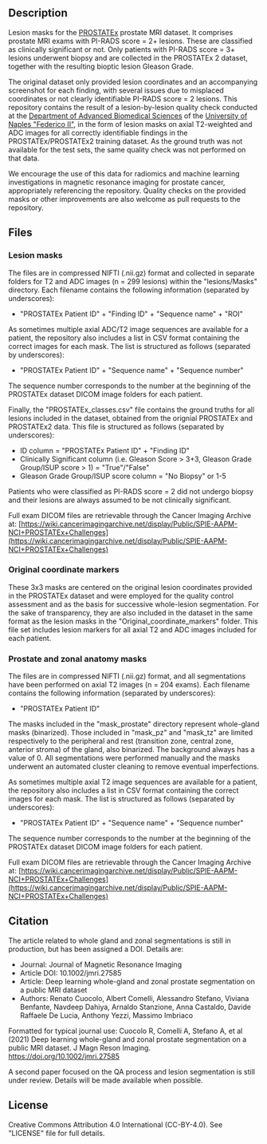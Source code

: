 ## Description

Lesion masks for the [PROSTATEx](https://wiki.cancerimagingarchive.net/display/Public/SPIE-AAPM-NCI+PROSTATEx+Challenges) prostate MRI dataset.
It comprises prostate MRI exams with PI-RADS score = 2+ lesions. These are classified as clinically significant or not. Only patients with PI-RADS score = 3+ lesions underwent biopsy and are collected in the PROSTATEx 2 dataset, together with the resulting bioptic lesion Gleason Grade.

The original dataset only provided lesion coordinates and an accompanying screenshot for each finding, with several issues due to misplaced coordinates or not clearly identifiable PI-RADS score = 2 lesions. This repository contains the result of a lesion-by-lesion quality check conducted at the [Department of Advanced Biomedical Sciences](http://www.dises.unina.it/en_GB/web/guest/-/768572-dipartimento-di-scienze-biomediche-avanzate) of the [University of Naples "Federico II"](http://www.unina.it/), in the form of lesion masks on axial T2-weighted and ADC images for all correctly identifiable findings in the PROSTATEx/PROSTATEx2 training dataset. As the ground truth was not available for the test sets, the same quality check was not performed on that data.

We encourage the use of this data for radiomics and machine learning investigations in magnetic resonance imaging for prostate cancer, appropriately referencing the repository. Quality checks on the provided masks or other improvements are also welcome as pull requests to the repository.

## Files

### Lesion masks

The files are in compressed NIFTI (.nii.gz) format and collected in separate folders for T2 and ADC images (n = 299 lesions) within the "lesions/Masks" directory. Each filename contains the following information (separated by underscores):

- "PROSTATEx Patient ID" + "Finding ID" + "Sequence name" + "ROI"

As sometimes multiple axial ADC/T2 image sequences are available for a patient, the repository also includes a list in CSV format containing the correct images for each mask. The list is structured as follows (separated by underscores):

- "PROSTATEx Patient ID" + "Sequence name" + "Sequence number"

The sequence number corresponds to the number at the beginning of the PROSTATEx dataset DICOM image folders for each patient.

Finally, the "PROSTATEx_classes.csv" file contains the ground truths for all lesions included in the dataset, obtained from the orignial PROSTATEx and PROSTATEx2 data. This file is structured as follows (separated by underscores):
- ID column = "PROSTATEx Patient ID" + "Finding ID"
- Clinically Significant column (i.e. Gleason Score > 3+3, Gleason Grade Group/ISUP score > 1) = "True"/"False"
- Gleason Grade Group/ISUP score column = "No Biopsy" or 1-5

Patients who were classified as PI-RADS score = 2 did not undergo biopsy and their lesions are always assumed to be not clinically significant.

Full exam DICOM files are retrievable through the Cancer Imaging Archive at: [https://wiki.cancerimagingarchive.net/display/Public/SPIE-AAPM-NCI+PROSTATEx+Challenges](https://wiki.cancerimagingarchive.net/display/Public/SPIE-AAPM-NCI+PROSTATEx+Challenges)

### Original coordinate markers

These 3x3 masks are centered on the original lesion coordinates provided in the PROSTATEx dataset and were employed for the quality control assessment and as the basis for successive whole-lesion segmentation. For the sake of transparency, they are also included in the dataset in the same format as the lesion masks in the "Original_coordinate_markers" folder. This file set includes lesion markers for all axial T2 and ADC images included for each patient.

### Prostate and zonal anatomy masks

The files are in compressed NIFTI (.nii.gz) format, and all segmentations have been performed on axial T2 images (n = 204 exams). Each filename contains the following information (separated by underscores):

- "PROSTATEx Patient ID"

The masks included in the "mask_prostate" directory represent whole-gland masks (binarized). Those included in "mask_pz" and "mask_tz" are limited respectively to the peripheral and rest (transition zone, central zone, anterior stroma) of the gland, also binarized. The background always has a value of 0. All segmentations were performed manually and the masks underwent an automated cluster cleaning to remove eventual imperfections.

As sometimes multiple axial T2 image sequences are available for a patient, the repository also includes a list in CSV format containing the correct images for each mask. The list is structured as follows (separated by underscores):

- "PROSTATEx Patient ID" + "Sequence name" + "Sequence number"

The sequence number corresponds to the number at the beginning of the PROSTATEx dataset DICOM image folders for each patient.

Full exam DICOM files are retrievable through the Cancer Imaging Archive at: [https://wiki.cancerimagingarchive.net/display/Public/SPIE-AAPM-NCI+PROSTATEx+Challenges](https://wiki.cancerimagingarchive.net/display/Public/SPIE-AAPM-NCI+PROSTATEx+Challenges)

## Citation

The article related to whole gland and zonal segmentations is still in production, but has been assigned a DOI. Details are:

- Journal: Journal of Magnetic Resonance Imaging
- Article DOI: 10.1002/jmri.27585
- Article: Deep learning whole-gland and zonal prostate segmentation on a public MRI dataset
- Authors: Renato Cuocolo, Albert Comelli, Alessandro Stefano, Viviana Benfante, Navdeep Dahiya, Arnaldo Stanzione, Anna Castaldo, Davide Raffaele De Lucia, Anthony Yezzi, Massimo Imbriaco

Formatted for typical journal use: Cuocolo R, Comelli A, Stefano A, et al (2021) Deep learning whole-gland and zonal prostate segmentation on a public MRI dataset. J Magn Reson Imaging. https://doi.org/10.1002/jmri.27585

A second paper focused on the QA process and lesion segmentation is still under review. Details will be made available when possible.

## License

Creative Commons Attribution 4.0 International (CC-BY-4.0). See "LICENSE" file for full details.
